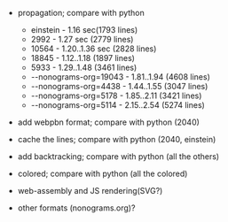 - propagation; compare with python
    - einstein -  1.16 sec(1793 lines)
    - 2992 - 1.27 sec (2779 lines)
    - 10564 - 1.20..1.36 sec (2828 lines)
    - 18845 - 1.12..1.18 (1897 lines)
    - 5933 - 1.29..1.48 (3461 lines)
    - --nonograms-org=19043 - 1.81..1.94 (4608 lines)
    - --nonograms-org=4438 - 1.44..1.55 (3047 lines)
    - --nonograms-org=5178 - 1.85..2.11 (3421 lines)
    - --nonograms-org=5114 - 2.15..2.54 (5274 lines)

- add webpbn format; compare with python (2040)

- cache the lines; compare with python (2040, einstein)

- add backtracking; compare with python (all the others)

- colored; compare with python (all the colored)

- web-assembly and JS rendering(SVG?)

- other formats (nonograms.org)?
